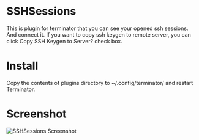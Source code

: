 # SSHSessions

This is plugin for terminator that you can see your opened ssh sessions. And connect it.
If you want to copy ssh keygen to remote server, you can click Copy SSH Keygen to Server? check box.

# Install

Copy the contents of plugins directory to ~/.config/terminator/ and restart Terminator.

# Screenshot

![SSHSessions Screenshot](http://www.gokhanmankara.com/files/images/ssh_sessions.png)
